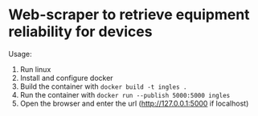 # Web-scraper to retrieve equipment reliability for devices
Usage:
1) Run linux
2) Install and configure docker
3) Build the container with `docker build -t ingles .`
4) Run the container with `docker run --publish 5000:5000 ingles`
5) Open the browser and enter the url (http://127.0.0.1:5000 if localhost)
